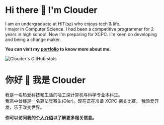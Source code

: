 # Hi there 👋 I'm Clouder

I am an undergraduate at HIT(sz) who enjoys tech & life.  
I major in Computer Science.
I had been a competitive programmer for 2 years in high school. Now I'm preparing for XCPC.
I’m keen on developing and being a change maker.

**You can visit my [portfolio](https://about.codein.icu) to know more about me.**  

![Clouder's GitHub stats](https://github-readme-stats.vercel.app/api?username=clouder0&count_private=true&show_icons=true&theme=tokyonight)

# 你好 👋 我是 Clouder

我是一名热爱科技和生活的哈工深计算机与科学专业本科生。  
我高中曾经是一名算法竞赛生(OIer)。现在正在准备 XCPC 相关比赛。 
我热爱开发，乐于改变世界。

**你可以访问我的[个人介绍](https://about.codein.icu)以了解更多相关信息。**
